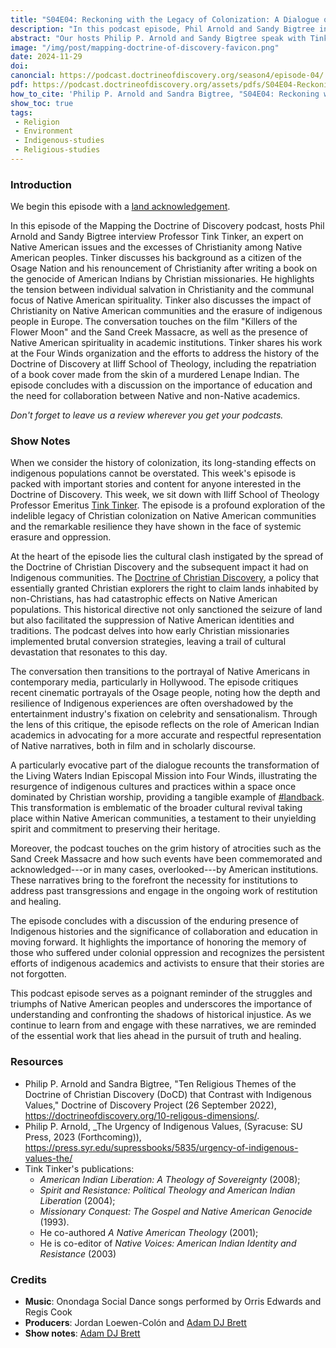 ```yaml
---
title: "S04E04: Reckoning with the Legacy of Colonization: A Dialogue on Native American Erasure and Resilience" 
description: "In this podcast episode, Phil Arnold and Sandy Bigtree interview Tink Tinker, Professor Emeritus at Iliff School of Theology. American Indian Liberation: A Theology of Sovereignty (2008); Spirit and Resistance: Political Theology and American Indian Liberation(2004); and Missionary Conquest: The Gospel and Native American Genocide (1993)."
abstract: "Our hosts Philip P. Arnold and Sandy Bigtree speak with Tink Tinker - In this podcast episode, Phil Arnold and Sandy Bigtree interview Tink Tinker, Professor Emeritus at Iliff School of Theology. American Indian Liberation: A Theology of Sovereignty (2008); Spirit and Resistance: Political Theology and American Indian Liberation(2004); and Missionary Conquest: The Gospel and Native American Genocide (1993)."
image: "/img/post/mapping-doctrine-of-discovery-favicon.png"
date: 2024-11-29
doi: 
canoncial: https://podcast.doctrineofdiscovery.org/season4/episode-04/
pdf: https://podcast.doctrineofdiscovery.org/assets/pdfs/S04E04-Reckoning-with-the-Legacy-of-Colonization-Tink-Tinker.pdf
how_to_cite: 'Philip P. Arnold and Sandra Bigtree, "S04E04: Reckoning with the Legacy of Colonization: A Dialogue on Native American Erasure and Resilience with Tink Tinker," _Mapping the Doctrine of Discovery_ (Podcast), April 22, 2024.'
show_toc: true
tags: 
 - Religion
 - Environment
 - Indigenous-studies
 - Religious-studies
---
```

### Introduction

We begin this episode with a [land acknowledgement](https://podcast.doctrineofdiscovery.org/land/).

In this episode of the Mapping the Doctrine of Discovery podcast, hosts Phil Arnold and Sandy Bigtree interview Professor Tink Tinker, an expert on Native American issues and the excesses of Christianity among Native American peoples. Tinker discusses his background as a citizen of the Osage Nation and his renouncement of Christianity after writing a book on the genocide of American Indians by Christian missionaries. He highlights the tension between individual salvation in Christianity and the communal focus of Native American spirituality. Tinker also discusses the impact of Christianity on Native American communities and the erasure of indigenous people in Europe. The conversation touches on the film "Killers of the Flower Moon" and the Sand Creek Massacre, as well as the presence of Native American spirituality in academic institutions. Tinker shares his work at the Four Winds organization and the efforts to address the history of the Doctrine of Discovery at Iliff School of Theology, including the repatriation of a book cover made from the skin of a murdered Lenape Indian. The episode concludes with a discussion on the importance of education and the need for collaboration between Native and non-Native academics.

*Don't forget to leave us a review wherever you get your podcasts.*

### Show Notes
When we consider the history of colonization, its long-standing effects on indigenous populations cannot be overstated. This week's episode is packed with important stories and content for anyone interested in the Doctrine of Discovery. This week, we sit down with Iliff School of Theology Professor Emeritus [Tink Tinker](https://www.iliff.edu/faculty/tink-tinker/). The episode is a profound exploration of the indelible legacy of Christian colonization on Native American communities and the remarkable resilience they have shown in the face of systemic erasure and oppression.

At the heart of the episode lies the cultural clash instigated by the spread of the Doctrine of Christian Discovery and the subsequent impact it had on Indigenous communities. The [Doctrine of Christian Discovery](https://doctrineofdiscovery.org/), a policy that essentially granted Christian explorers the right to claim lands inhabited by non-Christians, has had catastrophic effects on Native American populations. This historical directive not only sanctioned the seizure of land but also facilitated the suppression of Native American identities and traditions. The podcast delves into how early Christian missionaries implemented brutal conversion strategies, leaving a trail of cultural devastation that resonates to this day.

The conversation then transitions to the portrayal of Native Americans in contemporary media, particularly in Hollywood. The episode critiques recent cinematic portrayals of the Osage people, noting how the depth and resilience of Indigenous experiences are often overshadowed by the entertainment industry's fixation on celebrity and sensationalism. Through the lens of this critique, the episode reflects on the role of American Indian academics in advocating for a more accurate and respectful representation of Native narratives, both in film and in scholarly discourse.

A particularly evocative part of the dialogue recounts the transformation of the Living Waters Indian Episcopal Mission into Four Winds, illustrating the resurgence of indigenous cultures and practices within a space once dominated by Christian worship, providing a tangible example of [#landback](https://landback.org/). This transformation is emblematic of the broader cultural revival taking place within Native American communities, a testament to their unyielding spirit and commitment to preserving their heritage.

Moreover, the podcast touches on the grim history of atrocities such as the Sand Creek Massacre and how such events have been commemorated and acknowledged---or in many cases, overlooked---by American institutions. These narratives bring to the forefront the necessity for institutions to address past transgressions and engage in the ongoing work of restitution and healing.

The episode concludes with a discussion of the enduring presence of Indigenous histories and the significance of collaboration and education in moving forward. It highlights the importance of honoring the memory of those who suffered under colonial oppression and recognizes the persistent efforts of indigenous academics and activists to ensure that their stories are not forgotten.

This podcast episode serves as a poignant reminder of the struggles and triumphs of Native American peoples and underscores the importance of understanding and confronting the shadows of historical injustice. As we continue to learn from and engage with these narratives, we are reminded of the essential work that lies ahead in the pursuit of truth and healing.

### Resources
- Philip P. Arnold and Sandra Bigtree, "Ten Religious Themes of the Doctrine of Christian Discovery (DoCD) that Contrast with Indigenous Values," Doctrine of Discovery Project (26 September 2022), <https://doctrineofdiscovery.org/10-religous-dimensions/>.
- Philip P. Arnold, _The Urgency of Indigenous Values, (Syracuse: SU Press, 2023 (Forthcoming)), <https://press.syr.edu/supressbooks/5835/urgency-of-indigenous-values-the/>
- Tink Tinker's publications:
    - *American Indian Liberation: A Theology of Sovereignty* (2008); 
    - *Spirit and Resistance: Political Theology and American Indian Liberation* (2004); 
    - *Missionary Conquest: The Gospel and Native American Genocide* (1993). 
    - He co-authored *A Native American Theology* (2001); 
    - He is co-editor of *Native Voices: American Indian Identity and Resistance* (2003)

### Credits

- **Music**: Onondaga Social Dance songs performed by Orris Edwards and Regis Cook
- **Producers**: Jordan Loewen-Colón and [Adam DJ Brett](https://adamdjbrett.com)
- **Show notes**: [Adam DJ Brett](https://adamdjbrett.com)

